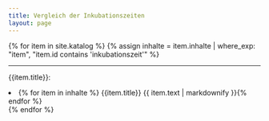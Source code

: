 ```yaml
---
title: Vergleich der Inkubationszeiten
layout: page
---
```



  {% for item in site.katalog %}
  {% assign inhalte = item.inhalte | where_exp: "item", "item.id contains 'inkubationszeit'" %}
  
  
  -------------------
  {{item.title}}:
  <li>{% for item in inhalte %} {{item.title}} {{ item.text | markdownify }}{% endfor %}</li>
  {% endfor %}  
